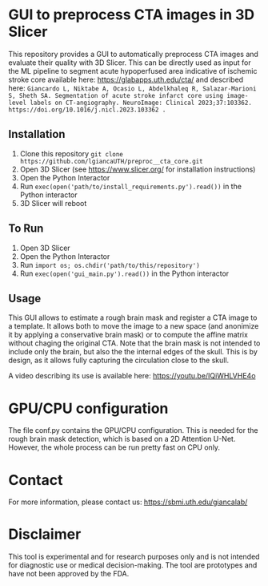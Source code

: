 # GUI to preprocess CTA images in 3D Slicer

This repository provides a GUI to automatically preprocess CTA images and evaluate their quality with 3D Slicer. 
This can be directly used as input for the ML pipeline to segment acute hypoperfused area indicative of ischemic stroke core available here: https://glabapps.uth.edu/cta/
and described here:
``
Giancardo L, Niktabe A, Ocasio L, Abdelkhaleq R, Salazar-Marioni S, Sheth SA. Segmentation of acute stroke infarct core using image-level labels on CT-angiography. NeuroImage: Clinical 2023;37:103362. https://doi.org/10.1016/j.nicl.2023.103362 . 
``




## Installation

1. Clone this repository `git clone https://github.com/lgiancaUTH/preproc__cta_core.git`
2. Open 3D Slicer (see https://www.slicer.org/ for installation instructions)
3. Open the Python Interactor
4. Run `exec(open('path/to/install_requirements.py').read())` in the Python interactor
5. 3D Slicer will reboot

## To Run

1. Open 3D Slicer
2. Open the Python Interactor
3. Run `import os; os.chdir('path/to/this/repository')`
4. Run `exec(open('gui_main.py').read())` in the Python interactor


## Usage
This GUI allows to estimate a rough brain mask and register a CTA image to a template. It allows both to move the image to a new space (and anonimize it by applying a conservative brain mask) or to compute the affine matrix without chaging the original CTA. Note that the brain mask is not intended to include only the brain, but also the the internal edges of the skull. This is by design, as it allows fully capturing the circulation close to the skull.

A video describing its use is available here: https://youtu.be/IQiWHLVHE4o

# GPU/CPU configuration
The file conf.py contains the GPU/CPU configuration. This is needed for the rough brain mask detection, which is based on a 2D Attention U-Net. However, the whole process can be run pretty fast on CPU only. 

# Contact
For more information, please contact us: https://sbmi.uth.edu/giancalab/ 

# Disclaimer
This tool is experimental and for research purposes only and is not intended for diagnostic use or medical decision-making. The tool  are prototypes and have not been approved by the FDA. 